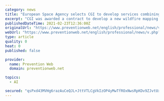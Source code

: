 ```yaml
---
category: news
title: "European Space Agency selects CGI to develop services combining artificial intelligence and earth observation for wildfire mapping"
excerpt: "CGI was awarded a contract to develop a new wildfire mapping service to help better map and monitor the impact of wildfires."
publishedDateTime: 2021-02-23T12:36:00Z
originalUrl: "https://www.preventionweb.net/english/professional/news/v.php?id=76188"
webUrl: "https://www.preventionweb.net/english/professional/news/v.php?id=76188"
type: article
quality: 0
heat: 0
published: false

provider:
  name: Prevention Web
  domain: preventionweb.net

topics:
  - AI

secured: "qsPxd43MVHg6razAuCeQJL+JttVTLCgVkIzOP4yMwTfROxNwsRpKDv9ZJvtUxz4Um9il+qYJOR2w0oYrF/460tZuxmcrwL1Ph7NNg8ybCT33Ck8z3j7LeLPVR97xy3Wr/62UD0j8vywFP1GdxDTaG1x8x6cXrdtm7Em6fG0b6wIPOM+GUKwq3zrAKv3cirYLnFmhDC9NLQTERudyyq5aRXjnM4NtyG5DyXRy5zlv36Xljg6fNBAhaovU/gvdMiVwAJys1IG70eVhDNz2HWFfvp2NdSaI6wmB1L8Nz90Ib5cv5l4p7H0ySRNyNrNZ5xeIyEjdkRelcnHcmOgaBTlpdyEyAY2/rlpGbGkJuu27boE=;dtlEXlMW7qrbNU+SKbYfkw=="
---
```


